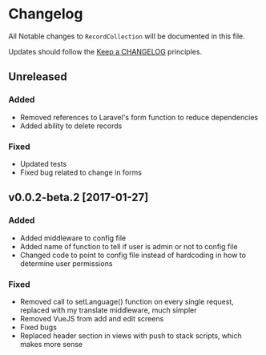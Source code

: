 # Changelog

All Notable changes to `RecordCollection` will be documented in this file.

Updates should follow the [Keep a CHANGELOG](http://keepachangelog.com/) principles.

## Unreleased
### Added
- Removed references to Laravel's form function to reduce dependencies
- Added ability to delete records

### Fixed
- Updated tests
- Fixed bug related to change in forms

## v0.0.2-beta.2 [2017-01-27]

### Added
- Added middleware to config file
- Added name of function to tell if user is admin or not to config file
- Changed code to point to config file instead of hardcoding in how to determine user permissions

### Fixed
- Removed call to setLanguage() function on every single request, replaced with my translate middleware, much simpler
- Removed VueJS from add and edit screens
- Fixed bugs
- Replaced header section in views with push to stack scripts, which makes more sense